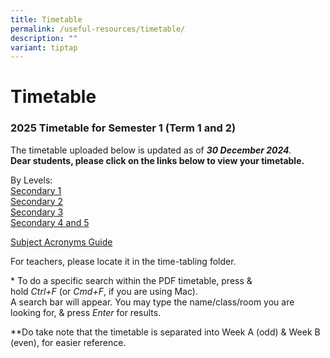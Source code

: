 ```yaml
---
title: Timetable
permalink: /useful-resources/timetable/
description: ""
variant: tiptap
---
```

<h1>Timetable</h1>
<h3>2025 Timetable for Semester 1 (Term 1 and 2)</h3>
<p>The timetable uploaded below is updated as of <strong><em>30 December 2024</em></strong><em>.</em> 
<br><strong>Dear students, please click on the links below to view your timetable.</strong>
<br>
</p>
<p>By Levels:
<br><a href="/files/2025_Sec_1_Semester_1_Timetable_1.pdf" rel="noopener noreferrer nofollow" target="_blank">Secondary 1</a>
<br><a href="/files/2025_Sec_2_Semester_1_Timetable_1.pdf" rel="noopener noreferrer nofollow" target="_blank">Secondary 2</a>
<br><a href="/files/2025_Sec_3_Semester_1_Timetable_1.pdf" rel="noopener noreferrer nofollow" target="_blank">Secondary 3</a>
<br><a href="/files/2025_Sec_4_and_5_Semester_1_Timetable_1.pdf" rel="noopener noreferrer nofollow" target="_blank">Secondary 4 and 5</a>
</p>
<p><a href="/files/Subject_Acronyms_Guide.pdf" rel="noopener noreferrer nofollow" target="_blank">Subject Acronyms Guide</a>
</p>
<p>For teachers, please locate it in the time-tabling folder.</p>
<p>* To do a specific search within the PDF timetable, press &amp; hold&nbsp;<em>Ctrl+F</em>&nbsp;(or&nbsp;<em>Cmd+F</em>,
if you are using Mac).
<br>A search bar will appear. You may type the name/class/room you are looking
for, &amp; press&nbsp;<em>Enter</em>&nbsp;for results.</p>
<p>**Do take note that the timetable is separated into Week A (odd) &amp;
Week B (even), for easier reference.</p>